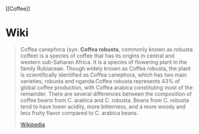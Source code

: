 [[Coffee]]

# Wiki

> Coffea canephora (syn. **Coffea robusta**, commonly known as robusta coffee) is a species of coffee that has its origins in central and western sub-Saharan Africa. It is a species of flowering plant in the family Rubiaceae.  Though widely known as Coffea robusta, the plant is scientifically identified as Coffea canephora, which has two main varieties, robusta and nganda.Coffea robusta represents 43% of global coffee production, with Coffea arabica constituting most of the remainder. There are several differences between the composition of coffee beans from C. arabica and C. robusta. Beans from C. robusta tend to have lower acidity, more bitterness, and a more woody and less fruity flavor compared to C. arabica beans.
>
> [Wikipedia](https://en.wikipedia.org/wiki/Coffea%20canephora)




